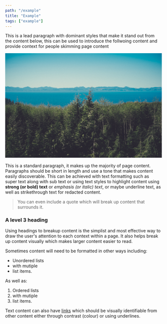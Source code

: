 ```yaml
---
path: "/example"
title: "Example"
tags: ["example"]
---
```


This is a lead paragraph with dominant styles that make it stand out from the content below, this can be used to introduce the follwoing content and provide context for people skimming page content

![alt text](./image.jpg "Alt text for the image")

This is a standard paragraph, it makes up the majority of page content. Paragraphs should be short in length and use a tone that makes content easily discoverable. This can be achieved with text formatting such as super text along with sub text or using text styles to highlight content using **strong (or bold) text** or _emphasis (or italic) text_, or maybe underline text, as well as strikethrough text for redacted content.

> You can even include a quote which will break up content that surrounds it.

### A level 3 heading

Using headings to breakup content is the simplist and most effective way to draw the user's attention to each context within a page. It also helps break up content visually which makes larger content easier to read.

Sometimes content will need to be formatted in other ways including:

*   Unordered lists
*   with mutiple
*   list items.

As well as:

1.  Ordered lists
2.  with mutiple
3.  list items.

Text content can also have [links](#) which should be visually identifiable from other content either through contrast (colour) or using underlines.